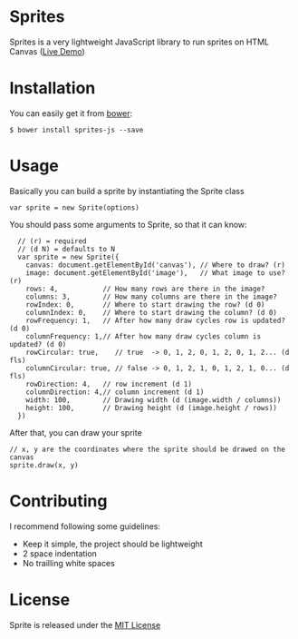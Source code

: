 # Sprites

Sprites is a very lightweight JavaScript library to run sprites on HTML Canvas ([Live Demo](http://nihey.github.io/sprites/))

# Installation

You can easily get it from [bower](https://github.com/bower/bower):
```
$ bower install sprites-js --save
```

# Usage

Basically you can build a sprite by instantiating the Sprite class
```
var sprite = new Sprite(options)
```
You should pass some arguments to Sprite, so that it can know:
```
  // (r) = required
  // (d N) = defaults to N
  var sprite = new Sprite({
    canvas: document.getElementById('canvas'), // Where to draw? (r)
    image: document.getElementById('image'),   // What image to use? (r)
    rows: 4,           // How many rows are there in the image?
    columns: 3,        // How many columns are there in the image?
    rowIndex: 0,       // Where to start drawing the row? (d 0)
    columnIndex: 0,    // Where to start drawing the column? (d 0)
    rowFrequency: 1,   // After how many draw cycles row is updated? (d 0)
    columnFrequency: 1,// After how many draw cycles column is updated? (d 0)
    rowCircular: true,    // true  -> 0, 1, 2, 0, 1, 2, 0, 1, 2... (d fls)
    columnCircular: true, // false -> 0, 1, 2, 1, 0, 1, 2, 1, 0... (d fls)
    rowDirection: 4,   // row increment (d 1)
    columnDirection: 4,// column increment (d 1)
    width: 100,        // Drawing width (d (image.width / columns))
    height: 100,       // Drawing height (d (image.height / rows))
  })
```
After that, you can draw your sprite
```
// x, y are the coordinates where the sprite should be drawed on the canvas
sprite.draw(x, y)
```

# Contributing

I recommend following some guidelines:

  * Keep it simple, the project should be lightweight
  * 2 space indentation
  * No trailling white spaces

# License

Sprite is released under the [MIT License](http://www.opensource.org/licenses/MIT)
